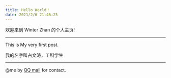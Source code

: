 ```yaml
---
title: Hello World！
date: 2021/2/6 21:46:25
---
```

   
欢迎来到 Winter Zhan 的个人主页! 

********

This is My very first post. 

我的名字叫占文涛，工科学生

*********
@me by [QQ mail](mailto:1806551315@qq.com) for contact.
<head>
    <script src='//unpkg.com/valine/dist/Valine.min.js'></script>
</head>
<body>
    <div id="vcomments"></div>
    <script>
        new Valine({
            el: '#vcomments',
            appId: 'ISuwoA8oOL1mnqT3lDvWpH6U-gzGzoHsz',
            appKey: 'DV0aJ4ikFpvT79Ee2EWfJaWG'
        })
    </script>
</body>
